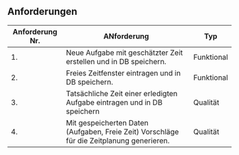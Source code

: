 ## Anforderungen
 Anforderung Nr. | ANforderung | Typ
-------- | -------- | --------
1.   | Neue Aufgabe mit geschätzter Zeit erstellen und in DB speichern.   | Funktional
2.   | Freies Zeitfenster eintragen und in DB speichern.   | Funktional
3.   | Tatsächliche Zeit einer erledigten Aufgabe eintragen und in DB speichern   | Qualität
4.   | Mit gespeicherten Daten (Aufgaben, Freie Zeit) Vorschläge für die Zeitplanung generieren. | Qualität
